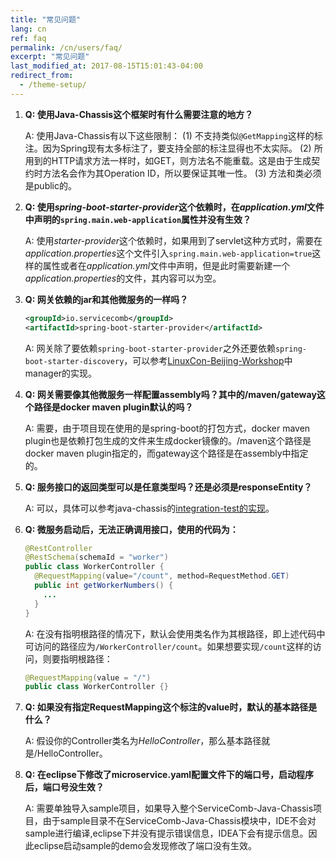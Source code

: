 ```yaml
---
title: "常见问题"
lang: cn
ref: faq
permalink: /cn/users/faq/
excerpt: "常见问题"
last_modified_at: 2017-08-15T15:01:43-04:00
redirect_from:
  - /theme-setup/
---
```


1. **Q: 使用Java-Chassis这个框架时有什么需要注意的地方？**

   A: 使用Java-Chassis有以下这些限制：
   (1) 不支持类似`@GetMapping`这样的标注。因为Spring现有太多标注了，要支持全部的标注显得也不太实际。
   (2) 所用到的HTTP请求方法一样时，如GET，则方法名不能重载。这是由于生成契约时方法名会作为其Operation ID，所以要保证其唯一性。
   (3) 方法和类必须是public的。

2. **Q: 使用*spring-boot-starter-provider*这个依赖时，在*application.yml*文件中声明的`spring.main.web-application`属性并没有生效？**

   A: 使用*starter-provider*这个依赖时，如果用到了servlet这种方式时，需要在*application.properties*这个文件引入`spring.main.web-application=true`这样的属性或者在*application.yml*文件中声明，但是此时需要新建一个*application.properties*的文件，其内容可以为空。

3. **Q: 网关依赖的jar和其他微服务的一样吗？**

   ```xml
   <groupId>io.servicecomb</groupId>
   <artifactId>spring-boot-starter-provider</artifactId>
   ```

   A: 网关除了要依赖`spring-boot-starter-provider`之外还要依赖`spring-boot-starter-discovery`，可以参考[LinuxCon-Beijing-Workshop](https://github.com/ServiceComb/LinuxCon-Beijing-WorkShop)中manager的实现。

4. **Q: 网关需要像其他微服务一样配置assembly吗？其中的/maven/gateway这个路径是docker maven plugin默认的吗？**

   A: 需要，由于项目现在使用的是spring-boot的打包方式，docker maven plugin也是依赖打包生成的文件来生成docker镜像的。/maven这个路径是docker maven plugin指定的，而gateway这个路径是在assembly中指定的。

5. **Q: 服务接口的返回类型可以是任意类型吗？还是必须是responseEntity？**

   A: 可以，具体可以参考java-chassis的[integration-test的实现](https://github.com/ServiceComb/java-chassis/blob/master/integration-tests/springmvc-tests/src/test/java/io/servicecomb/demo/springmvc/tests/SpringMvcIntegrationTestBase.java#L145)。

6. **Q: 微服务启动后，无法正确调用接口，使用的代码为：**

   ```java
   @RestController
   @RestSchema(schemaId = "worker")
   public class WorkerController {
     @RequestMapping(value="/count", method=RequestMethod.GET)
     public int getWorkerNumbers() {
       ...
     }
   }
   ```

   A: 在没有指明根路径的情况下，默认会使用类名作为其根路径，即上述代码中可访问的路径应为`/WorkerController/count`。如果想要实现`/count`这样的访问，则要指明根路径：

   ```java
   @RequestMapping(value = "/")
   public class WorkerController {}
   ```

7. **Q: 如果没有指定RequestMapping这个标注的value时，默认的基本路径是什么？**

   A: 假设你的Controller类名为*HelloController*，那么基本路径就是/HelloController。

8. **Q: 在eclipse下修改了microservice.yaml配置文件下的端口号，启动程序后，端口号没生效？**

   A: 需要单独导入sample项目，如果导入整个ServiceComb-Java-Chassis项目，由于sample目录不在ServiceComb-Java-Chassis模块中，IDE不会对sample进行编译,eclipse下并没有提示错误信息，IDEA下会有提示信息。因此eclipse启动sample的demo会发现修改了端口没有生效。
